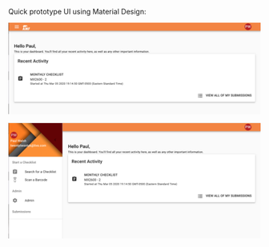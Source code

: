 Quick prototype UI using Material Design:

![Closed Menu](./menu-closed.png)

![Open Menu](./menu-open.png)

